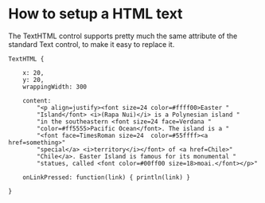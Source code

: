 # How to setup a HTML text #

The TextHTML control supports pretty much the same attribute of the standard Text control, to make it easy to replace it.

```
TextHTML {

    x: 20,
    y: 20,
    wrappingWidth: 300

    content:
        "<p align=justify><font size=24 color=#ffff00>Easter "
        "Island</font> <i>(Rapa Nui)</i> is a Polynesian island "
        "in the southeastern <font size=24 face=Verdana "
        "color=#ff5555>Pacific Ocean</font>. The island is a "
        "<font face=TimesRoman size=24  color=#55ffff><a href=something>"
        "special</a> <i>territory</i></font> of <a href=Chile>"
        "Chile</a>. Easter Island is famous for its monumental "
        "statues, called <font color=#00ff00 size=18>moai.</font></p>"

    onLinkPressed: function(link) { println(link) }

}
```